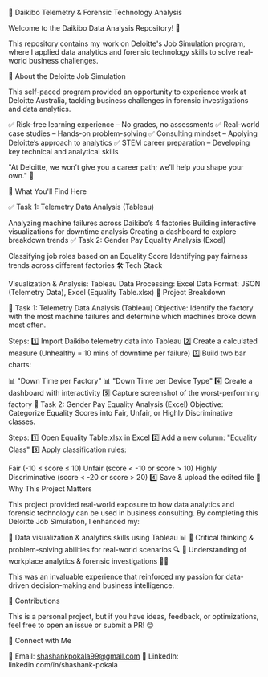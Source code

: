 🚀 Daikibo Telemetry & Forensic Technology Analysis

Welcome to the Daikibo Data Analysis Repository! 📌

This repository contains my work on Deloitte's Job Simulation program, where I applied data analytics and forensic technology skills to solve real-world business challenges.

🎯 About the Deloitte Job Simulation

This self-paced program provided an opportunity to experience work at Deloitte Australia, tackling business challenges in forensic investigations and data analytics.

✅ Risk-free learning experience – No grades, no assessments
✅ Real-world case studies – Hands-on problem-solving
✅ Consulting mindset – Applying Deloitte’s approach to analytics
✅ STEM career preparation – Developing key technical and analytical skills

"At Deloitte, we won’t give you a career path; we’ll help you shape your own." 🚀

📖 What You'll Find Here

✅ Task 1: Telemetry Data Analysis (Tableau)

Analyzing machine failures across Daikibo’s 4 factories
Building interactive visualizations for downtime analysis
Creating a dashboard to explore breakdown trends
✅ Task 2: Gender Pay Equality Analysis (Excel)

Classifying job roles based on an Equality Score
Identifying pay fairness trends across different factories
🛠 Tech Stack

Visualization & Analysis: Tableau
Data Processing: Excel
Data Format: JSON (Telemetry Data), Excel (Equality Table.xlsx)
📂 Project Breakdown

📌 Task 1: Telemetry Data Analysis (Tableau)
Objective: Identify the factory with the most machine failures and determine which machines broke down most often.

Steps:
1️⃣ Import Daikibo telemetry data into Tableau
2️⃣ Create a calculated measure (Unhealthy = 10 mins of downtime per failure)
3️⃣ Build two bar charts:

📊 "Down Time per Factory"
📊 "Down Time per Device Type"
4️⃣ Create a dashboard with interactivity
5️⃣ Capture screenshot of the worst-performing factory
📌 Task 2: Gender Pay Equality Analysis (Excel)
Objective: Categorize Equality Scores into Fair, Unfair, or Highly Discriminative classes.

Steps:
1️⃣ Open Equality Table.xlsx in Excel
2️⃣ Add a new column: "Equality Class"
3️⃣ Apply classification rules:

Fair (-10 ≤ score ≤ 10)
Unfair (score < -10 or score > 10)
Highly Discriminative (score < -20 or score > 20)
4️⃣ Save & upload the edited file
🚀 Why This Project Matters

This project provided real-world exposure to how data analytics and forensic technology can be used in business consulting. By completing this Deloitte Job Simulation, I enhanced my:

📌 Data visualization & analytics skills using Tableau 📊
📌 Critical thinking & problem-solving abilities for real-world scenarios 🔍
📌 Understanding of workplace analytics & forensic investigations 🕵️‍♂️

This was an invaluable experience that reinforced my passion for data-driven decision-making and business intelligence.

🤝 Contributions

This is a personal project, but if you have ideas, feedback, or optimizations, feel free to open an issue or submit a PR! 😊

🔗 Connect with Me

📧 Email: shashankpokala99@gmail.com
🔗 LinkedIn: linkedin.com/in/shashank-pokala
